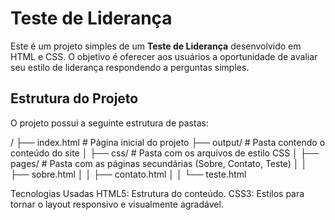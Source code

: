 # Teste de Liderança

Este é um projeto simples de um **Teste de Liderança** desenvolvido em HTML e CSS. O objetivo é oferecer aos usuários a oportunidade de avaliar seu estilo de liderança respondendo a perguntas simples.

## Estrutura do Projeto

O projeto possui a seguinte estrutura de pastas:

/
├── index.html        # Página inicial do projeto
├── output/           # Pasta contendo o conteúdo do site
│   ├── css/          # Pasta com os arquivos de estilo CSS
│   ├── pages/        # Pasta com as páginas secundárias (Sobre, Contato, Teste)
│   │   ├── sobre.html
│   │   ├── contato.html
│   │   └── teste.html


Tecnologias Usadas
HTML5: Estrutura do conteúdo.
CSS3: Estilos para tornar o layout responsivo e visualmente agradável.
